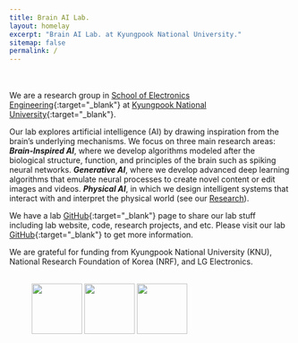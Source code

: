```yaml
---
title: Brain AI Lab.
layout: homelay
excerpt: "Brain AI Lab. at Kyungpook National University."
sitemap: false
permalink: /
---
```


<br><br>
We are a research group in [School of Electronics Engineering](https://see.knu.ac.kr/eng/){:target="_blank"} at [Kyungpook National University](http://en.knu.ac.kr){:target="_blank"}.

Our lab explores artificial intelligence (AI) by drawing inspiration from the brain’s underlying mechanisms. We focus on three main research areas: ***Brain-Inspired AI***, where we develop algorithms modeled after the biological structure, function, and principles of the brain such as spiking neural networks. ***Generative AI***, where we develop advanced deep learning algorithms that emulate neural processes to create novel content or edit images and videos. ***Physical AI***, in which we design intelligent systems that interact with and interpret the physical world (see our [Research](research)).

We have a lab [GitHub](https://github.com/KNU-BrainAI){:target="_blank"} page to share our lab stuff including lab website, code, research projects, and etc.
Please visit our lab [GitHub](https://github.com/KNU-BrainAI){:target="_blank"} to get more information. 

We are grateful for funding from Kyungpook National University (KNU), National Research Foundation of Korea (NRF), and LG Electronics.
<br/>
<br/>
<figure class="fourth">
  <img src="{{ site.url }}{{ site.baseurl }}/images/logopic/Logo_KNU.jpg" style="width: 90px">
  <img src="{{ site.url }}{{ site.baseurl }}/images/logopic/Logo_NRF.jpg" style="width: 90px">
  <img src="{{ site.url }}{{ site.baseurl }}/images/logopic/Logo_LGE.png" style="width: 90px">
</figure>
